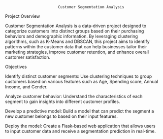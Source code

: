  							Customer Segmentation Analysis

Project Overview
 
Customer Segmentation Analysis is a data-driven project designed to categorize customers into distinct groups based on their purchasing behaviors and demographic information. By leveraging clustering algorithms, such as K-Means and DBSCAN, this project aims to identify patterns within the customer data that can help businesses tailor their marketing strategies, improve customer retention, and enhance overall customer satisfaction.

Objectives

Identify distinct customer segments: Use clustering techniques to group customers based on various features such as Age, Spending score, Annual Income, and Gender.

Analyze customer behavior: Understand the characteristics of each segment to gain insights into different customer profiles.

Develop a predictive model: Build a model that can predict the segment a new customer belongs to based on their input features.

Deploy the model: Create a Flask-based web application that allows users to input customer data and receive a segmentation prediction in real-time.
